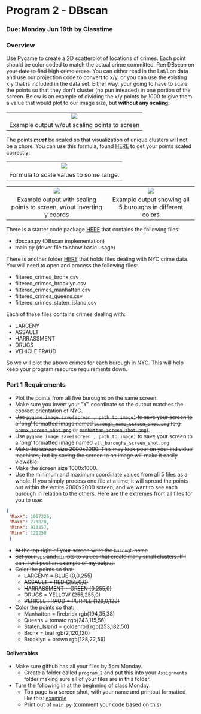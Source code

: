 Program 2 - DBscan
=========

### Due: Monday Jun 19th by Classtime

### Overview

Use Pygame to create a 2D scatterplot of locations of crimes. Each point should be color coded to match the actual crime committed. ~~Run DBscan on your data to find high crime areas.~~ You can either read in the Lat/Lon data and use our projection code to convert to x/y, or you can use the existing x,y that is included in the data set. Either way, your going to have to scale the points so that they don't cluster (no pun inteaded) in one portion of the screen. Below is an example of dividing the x/y points by 1000 to give them a value that would plot to our image size, but __without any scaling__:

|       |
|:------:|
| ![](https://d3vv6lp55qjaqc.cloudfront.net/items/0b111F2h3k0f3i1T2x2l/%5Baf6c80974353cb65e2d1a0d7c9578d8a%5D_Screenshot%25202017-06-15%252017.47.11.png?X-CloudApp-Visitor-Id=1094421) |
| Example output w/out scaling points to screen |

The points ***must*** be scaled so that visualization of unique clusters will not be a chore. You can use this formula, found [HERE](https://en.wikipedia.org/wiki/Feature_scaling) to get your points scaled correctly:

|       |
|:------:|
| ![](https://d3vv6lp55qjaqc.cloudfront.net/items/2P150Z2E3y0l1u0H1v17/Screenshot%202017-06-15%2019.20.16.png) |
| Formula to scale values to some range.|

|       |       |
|:------:|:------:|
| ![](https://d3vv6lp55qjaqc.cloudfront.net/items/461T0v0q272z3k0M1f2c/screen_shot_400x-bw.png) | ![](https://d3vv6lp55qjaqc.cloudfront.net/items/1j3R3y2n1c1Q3c0A2R0p/screen_shot_400.png) |
| Example output with scaling points to screen, w/out inverting y coords  |Example output showing all 5 buroughs in different colors |

There is a starter code package [HERE](https://github.com/rugbyprof/4553-Spatial-DS/tree/master/Resources/Dbscan_Ex) that contains the following files:

- dbscan.py (DBscan implementation)
- main.py (driver file to show basic usage)


There is another folder [HERE](https://github.com/rugbyprof/4553-Spatial-DS/tree/master/Resources/NYPD_CrimeData)  that holds files dealing with NYC crime data. You will need to open and process the following files:

- filtered_crimes_bronx.csv
- filtered_crimes_brooklyn.csv
- filtered_crimes_manhattan.csv
- filtered_crimes_queens.csv
- filtered_crimes_staten_island.csv

Each of these files contains crimes dealing with:

 - LARCENY
 - ASSAULT
 - HARRASSMENT
 - DRUGS
 - VEHICLE FRAUD

So we will plot the above crimes for each burough in NYC. This will help keep your program resource requirements down. 

### Part 1 Requirements

- Plot the points from all five buroughs on the same screen.
- Make sure you invert your "Y" coordinate so the output matches the coorect orientation of NYC.
- ~~Use `pygame.image.save(screen , path_to_image)` to save your screen to a 'png' formatted image named `burough_name_screen_shot.png` (e.g. `bronx_screen_shot.png` or `manhattan_screen_shot.png`).~~
-  Use `pygame.image.save(screen , path_to_image)` to save your screen to a 'png' formatted image named `all_buroughs_screen_shot.png` 
- ~~Make the screen size 2000x2000. This may look poor on your individual machines, but by saving the screen to an image will make it easily viewable.~~
- Make the screen size 1000x1000.
- Use the minimum and maximum coordinate values from all 5 files as a whole. If you simply process one file at a time, it will spread the points out within the entire 2000x2000 screen, and we want to see each burough in relation to the others. Here are the extremes from all files for you to use:

```json
{
 "MaxX": 1067226,
 "MaxY": 271820,
 "MinX": 913357,
 "MinY": 121250
 }
```
   
- ~~At the top right of your screen write the `burough` name~~
- ~~Set your `eps` and `min` pts to values that create many small clusters. If I can, I will post an example of my output.~~
- ~~Color the points so that:~~
     - ~~LARCENY       = BLUE (0,0,255)~~
     - ~~ASSAULT       = RED (255,0,0)~~
     - ~~HARRASSMENT   = GREEN (0,255,0)~~
     - ~~DRUGS         = YELLOW (255,255,0)~~
     - ~~VEHICLE FRAUD = PURPLE (128,0,128)~~
- Color the points so that:
     - Manhatten       = firebrick rgb(194,35,38)
     - Queens          = tomato rgb(243,115,56)
     - Staten_Island   = goldenrod rgb(253,182,50)
     - Bronx           = teal rgb(2,120,120)
     - Brooklyn        = brown rgb(128,22,56)

#### Deliverables

- Make sure github has all your files by 5pm Monday.
  - Create a folder called `program_2` and put this into your `Assignments` folder making sure all of your files are in this folder.
- Turn the following in at the beginning of class Monday:
  - Top page is a screen shot, with your name and printout formatted like this: [example](https://github.com/rugbyprof/4553-Spatial-DS/blob/master/Assignments/06-Program_2/example_screenshot.md)
  - Print out of `main.py` (comment your code based on [this](https://github.com/rugbyprof/4553-Spatial-DS/blob/master/Resources/example_commenting.md))


